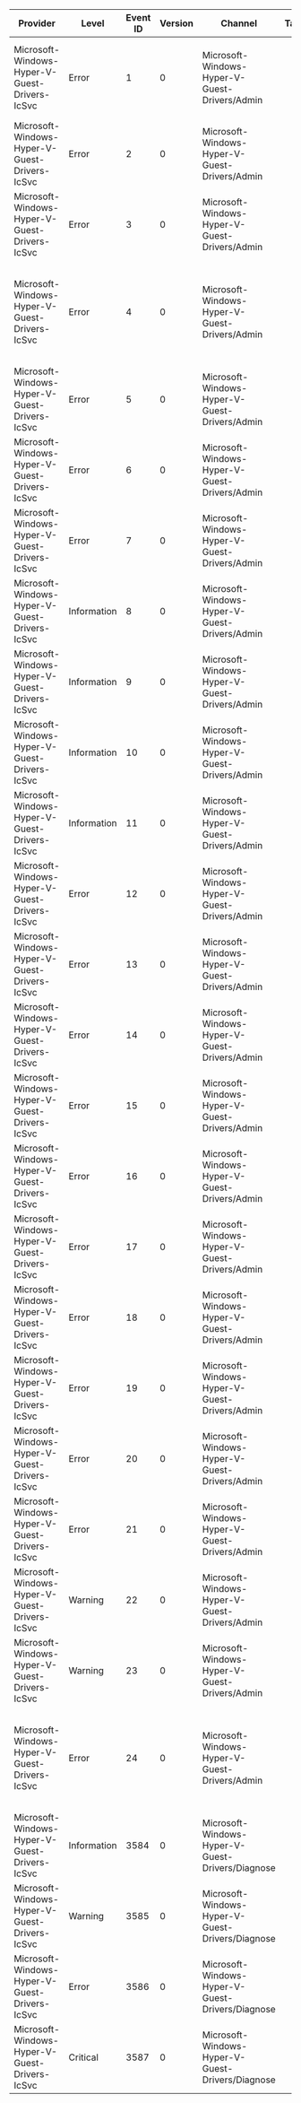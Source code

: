 Provider                                       |  Level        |  Event ID  |  Version  |  Channel                                           |  Task  |  Opcode  |  Keyword  |  Message
-----------------------------------------------|---------------|------------|-----------|----------------------------------------------------|--------|----------|-----------|----------------------------------------------------------------------------------------------------------------------------------
Microsoft-Windows-Hyper-V-Guest-Drivers-IcSvc  |  Error        |  1         |  0        |  Microsoft-Windows-Hyper-V-Guest-Drivers/Admin     |        |          |           |  Failed to initialize the backup components metadata in preparation for backup; status {Status}.
Microsoft-Windows-Hyper-V-Guest-Drivers-IcSvc  |  Error        |  2         |  0        |  Microsoft-Windows-Hyper-V-Guest-Drivers/Admin     |        |          |           |  Failed to set context for shadow copy operations; status {Status}.
Microsoft-Windows-Hyper-V-Guest-Drivers-IcSvc  |  Error        |  3         |  0        |  Microsoft-Windows-Hyper-V-Guest-Drivers/Admin     |        |          |           |  Failed to define overall configuration for a backup operation; status {Status}.
Microsoft-Windows-Hyper-V-Guest-Drivers-IcSvc  |  Error        |  4         |  0        |  Microsoft-Windows-Hyper-V-Guest-Drivers/Admin     |        |          |           |  Failed to detect presence or absence of directly mapped disks like ISCSI and Fibre Channel disks in the system; status {Status}.
Microsoft-Windows-Hyper-V-Guest-Drivers-IcSvc  |  Error        |  5         |  0        |  Microsoft-Windows-Hyper-V-Guest-Drivers/Admin     |        |          |           |  Could not find a matching original volume for shadow volume {Volume}.
Microsoft-Windows-Hyper-V-Guest-Drivers-IcSvc  |  Error        |  6         |  0        |  Microsoft-Windows-Hyper-V-Guest-Drivers/Admin     |        |          |           |  Some of the shadow Luns are not surfaced in the guest operating system.
Microsoft-Windows-Hyper-V-Guest-Drivers-IcSvc  |  Error        |  7         |  0        |  Microsoft-Windows-Hyper-V-Guest-Drivers/Admin     |        |          |           |  Not all of the shadow volumes arrived in the guest operating system.
Microsoft-Windows-Hyper-V-Guest-Drivers-IcSvc  |  Information  |  8         |  0        |  Microsoft-Windows-Hyper-V-Guest-Drivers/Admin     |        |          |           |  Successfully started a file copy operation to destination {FilePath}.
Microsoft-Windows-Hyper-V-Guest-Drivers-IcSvc  |  Information  |  9         |  0        |  Microsoft-Windows-Hyper-V-Guest-Drivers/Admin     |        |          |           |  Successfully completed a file copy operation to destination {FilePath}.
Microsoft-Windows-Hyper-V-Guest-Drivers-IcSvc  |  Information  |  10        |  0        |  Microsoft-Windows-Hyper-V-Guest-Drivers/Admin     |        |          |           |  Successfully created the destination directory {FilePath}.
Microsoft-Windows-Hyper-V-Guest-Drivers-IcSvc  |  Information  |  11        |  0        |  Microsoft-Windows-Hyper-V-Guest-Drivers/Admin     |        |          |           |  Cancelled a file copy operation to destination {FilePath}.
Microsoft-Windows-Hyper-V-Guest-Drivers-IcSvc  |  Error        |  12        |  0        |  Microsoft-Windows-Hyper-V-Guest-Drivers/Admin     |        |          |           |  An error occurred during a file copy operation to file {FilePath}.
Microsoft-Windows-Hyper-V-Guest-Drivers-IcSvc  |  Error        |  13        |  0        |  Microsoft-Windows-Hyper-V-Guest-Drivers/Admin     |        |          |           |  An error ({Error}) occurred while starting a file copy operation to destination {File}. {ErrorCodeString}
Microsoft-Windows-Hyper-V-Guest-Drivers-IcSvc  |  Error        |  14        |  0        |  Microsoft-Windows-Hyper-V-Guest-Drivers/Admin     |        |          |           |  An error ({Error}) occurred while writing data to the destination file {File}. {ErrorCodeString}
Microsoft-Windows-Hyper-V-Guest-Drivers-IcSvc  |  Error        |  15        |  0        |  Microsoft-Windows-Hyper-V-Guest-Drivers/Admin     |        |          |           |  An error ({Error}) occurred while creating the destination directory {File}. {ErrorCodeString}
Microsoft-Windows-Hyper-V-Guest-Drivers-IcSvc  |  Error        |  16        |  0        |  Microsoft-Windows-Hyper-V-Guest-Drivers/Admin     |        |          |           |  An error ({Error}) occurred while setting file size of the file {File}. {ErrorCodeString}
Microsoft-Windows-Hyper-V-Guest-Drivers-IcSvc  |  Error        |  17        |  0        |  Microsoft-Windows-Hyper-V-Guest-Drivers/Admin     |        |          |           |  An error ({Error}) occurred while completing a file copy operation to file {File}. {ErrorCodeString}
Microsoft-Windows-Hyper-V-Guest-Drivers-IcSvc  |  Error        |  18        |  0        |  Microsoft-Windows-Hyper-V-Guest-Drivers/Admin     |        |          |           |  An error ({Error}) occurred while cancelling a file copy operation to file {File}. {ErrorCodeString}
Microsoft-Windows-Hyper-V-Guest-Drivers-IcSvc  |  Error        |  19        |  0        |  Microsoft-Windows-Hyper-V-Guest-Drivers/Admin     |        |          |           |  An error ({Error}) occurred while handling a message. {ErrorCodeString}
Microsoft-Windows-Hyper-V-Guest-Drivers-IcSvc  |  Error        |  20        |  0        |  Microsoft-Windows-Hyper-V-Guest-Drivers/Admin     |        |          |           |  An error occurred in Guest File Copy.
Microsoft-Windows-Hyper-V-Guest-Drivers-IcSvc  |  Error        |  21        |  0        |  Microsoft-Windows-Hyper-V-Guest-Drivers/Admin     |        |          |           |  An error ({Error}) occurred while checking access for path {File}. {ErrorCodeString}
Microsoft-Windows-Hyper-V-Guest-Drivers-IcSvc  |  Warning      |  22        |  0        |  Microsoft-Windows-Hyper-V-Guest-Drivers/Admin     |        |          |           |  Hot backup is not supported on this version of the guest operating system; status {Status}.
Microsoft-Windows-Hyper-V-Guest-Drivers-IcSvc  |  Warning      |  23        |  0        |  Microsoft-Windows-Hyper-V-Guest-Drivers/Admin     |        |          |           |  The selected writer {Name} is in a failed state; status {Writer status}; {Status}.
Microsoft-Windows-Hyper-V-Guest-Drivers-IcSvc  |  Error        |  24        |  0        |  Microsoft-Windows-Hyper-V-Guest-Drivers/Admin     |        |          |           |  The cluster disk with disk number {DiskNumber} is not currently owned by this VM and hence cannot be snapshotted by this VM.
Microsoft-Windows-Hyper-V-Guest-Drivers-IcSvc  |  Information  |  3584      |  0        |  Microsoft-Windows-Hyper-V-Guest-Drivers/Diagnose  |        |          |           |  [VMID {VmId}] {TraceData}
Microsoft-Windows-Hyper-V-Guest-Drivers-IcSvc  |  Warning      |  3585      |  0        |  Microsoft-Windows-Hyper-V-Guest-Drivers/Diagnose  |        |          |           |  [VMID {VmId}] {TraceData}
Microsoft-Windows-Hyper-V-Guest-Drivers-IcSvc  |  Error        |  3586      |  0        |  Microsoft-Windows-Hyper-V-Guest-Drivers/Diagnose  |        |          |           |  [VMID {VmId}] {TraceData}
Microsoft-Windows-Hyper-V-Guest-Drivers-IcSvc  |  Critical     |  3587      |  0        |  Microsoft-Windows-Hyper-V-Guest-Drivers/Diagnose  |        |          |           |  [VMID {VmId}] {TraceData}
